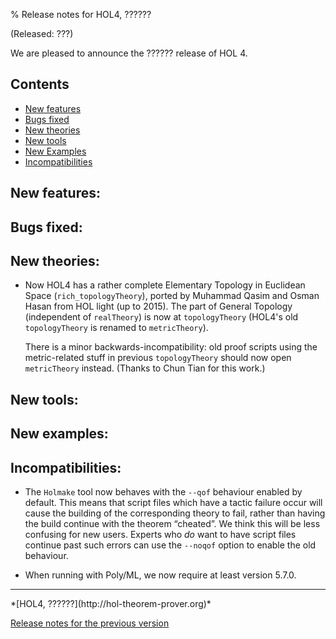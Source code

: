 % Release notes for HOL4, ??????

<!-- search and replace ?????? strings corresponding to release name -->
<!-- indent code within bulleted lists to column 11 -->

(Released: ???)

We are pleased to announce the ?????? release of HOL 4.

Contents
--------

-   [New features](#new-features)
-   [Bugs fixed](#bugs-fixed)
-   [New theories](#new-theories)
-   [New tools](#new-tools)
-   [New Examples](#new-examples)
-   [Incompatibilities](#incompatibilities)

New features:
-------------

Bugs fixed:
-----------

New theories:
-------------

*   Now HOL4 has a rather complete Elementary Topology in Euclidean
    Space (`rich_topologyTheory`), ported by Muhammad Qasim and Osman
    Hasan from HOL light (up to 2015). The part of General Topology
    (independent of `realTheory`) is now at `topologyTheory` (HOL4's
    old `topologyTheory` is renamed to `metricTheory`).

    There is a minor backwards-incompatibility: old proof scripts using
    the metric-related stuff in previous `topologyTheory` should now
    open `metricTheory` instead. (Thanks to Chun Tian for this work.)

New tools:
----------

New examples:
---------

Incompatibilities:
------------------

*   The `Holmake` tool now behaves with the `--qof` behaviour enabled by default.
    This means that script files which have a tactic failure occur will cause the building of the corresponding theory to fail, rather than having the build continue with the theorem “cheated”.
    We think this will be less confusing for new users.
    Experts who *do* want to have script files continue past such errors can use the `--noqof` option to enable the old behaviour.

*   When running with Poly/ML, we now require at least version 5.7.0.

* * * * *

<div class="footer">
*[HOL4, ??????](http://hol-theorem-prover.org)*

[Release notes for the previous version](kananaskis-12.release.html)

</div>
